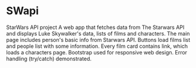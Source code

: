 # SWapi
StarWars API project
A web app that fetches data from The Starwars API and displays Luke Skywalker's data, lists of films and characters.
The main page includes person's basic info from Starwars API.  Buttons load films list and people list with some information. Every film card contains link, which loads a characters page.
Bootstrap used for responsive web design. Error handling (try/catch) demonstrated.


